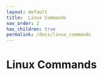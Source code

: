```yaml
---
layout: default
title:  Linux Commands
nav_order: 2
has_children: true
permalink: /docs/linux_commands
---
```


# Linux Commands
